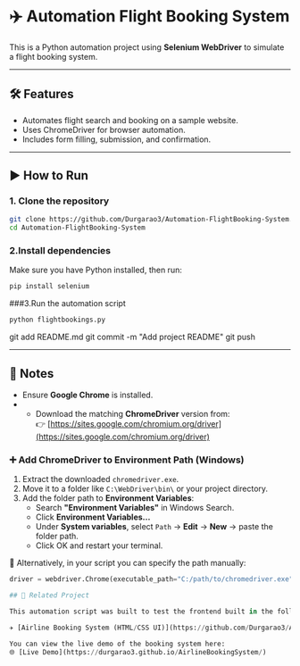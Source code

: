 # ✈️ Automation Flight Booking System

This is a Python automation project using **Selenium WebDriver** to simulate a flight booking system.

---

## 🛠️ Features

- Automates flight search and booking on a sample website.
- Uses ChromeDriver for browser automation.
- Includes form filling, submission, and confirmation.

---

## ▶️ How to Run

### 1. Clone the repository

```bash
git clone https://github.com/Durgarao3/Automation-FlightBooking-System.git
cd Automation-FlightBooking-System
```
### 2.Install dependencies
Make sure you have Python installed, then run:

```bash
pip install selenium
```

###3.Run the automation script

```bash
python flightbookings.py
```

git add README.md
git commit -m "Add project README"
git push

---

## 🧪 Notes

- Ensure **Google Chrome** is installed.
- - Download the matching **ChromeDriver** version from:  
  👉 [https://sites.google.com/chromium.org/driver](https://sites.google.com/chromium.org/driver)

### ➕ Add ChromeDriver to Environment Path (Windows)

1. Extract the downloaded `chromedriver.exe`.
2. Move it to a folder like `C:\WebDriver\bin\` or your project directory.
3. Add the folder path to **Environment Variables**:
   - Search **"Environment Variables"** in Windows Search.
   - Click **Environment Variables...**
   - Under **System variables**, select `Path` → **Edit** → **New** → paste the folder path.
   - Click OK and restart your terminal.

🔄 Alternatively, in your script you can specify the path manually:

```python
driver = webdriver.Chrome(executable_path="C:/path/to/chromedriver.exe")

## 🔗 Related Project

This automation script was built to test the frontend built in the following project:

✈️ [Airline Booking System (HTML/CSS UI)](https://github.com/Durgarao3/AirlineBookingSystem)

You can view the live demo of the booking system here:  
🌐 [Live Demo](https://durgarao3.github.io/AirlineBookingSystem/)

